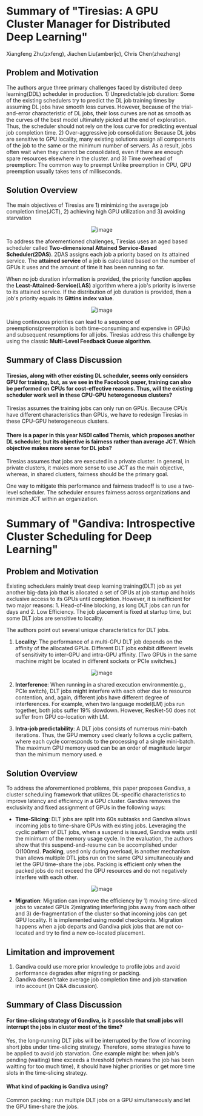 # Summary of "Tiresias: A GPU Cluster Manager for Distributed Deep Learning"
Xiangfeng Zhu(zxfeng), Jiachen Liu(amberljc), Chris Chen(zhezheng)

## Problem and Motivation

The authors argue three primary challenges faced by distributed deep learning(DDL) scheduler in production. 1) Unpredictable job duration: Some of the existing schedulers try to predict the DL job training times by assuming DL jobs have smooth loss curves. However, because of the trial-and-error characteristic of DL jobs, their loss curves are not as smooth as the curves of the best model ultimately picked at the end of exploration. Thus, the scheduler should not rely on the loss curve for predicting eventual job completion time. 2) Over-aggressive job consolidation: Because DL jobs are sensitive to GPU locality, many existing solutions assign all components of the job to the same or the minimum number of servers. As a result, jobs often wait when they cannot be consolidated, even if there are enough spare resources elsewhere in the cluster. and 3) Time overhead of preemption: The common way to preempt Unlike preemption in CPU, GPU preemption usually takes tens of milliseconds.

## Solution Overview

The main objectives of Tiresias are 1) minimizing the average job completion time(JCT), 2) achieving high GPU utilization and 3) avoiding starvation

<p align="center">
    <img src="http://xzhu27.me/eecs598_summaries/tiresias1.png" alt="image"/>
</p>

To address the aforementioned challenges, Tiresias uses an aged based scheduler called **Two-dimensional Attained Service-Based Scheduler(2DAS)**. 2DAS assigns each job a priority based on its attained service. The **attained service** of a job is calculated based on the number of GPUs it uses and the amount of time it has been running so far.

When no job duration information is provided, the priority function applies the **Least-Attained-Service(LAS)** algorithm where a job's priority is inverse to its attained service. If the distribution of job duration is provided, then a job's priority equals its **Gittins index value**.

<p align="center">
    <img src="http://xzhu27.me/eecs598_summaries/tiresias2.png" alt="image"/>
</p>

Using continuous priorities can lead to a sequence of preemptions(preemption is both time-consuming and expensive in GPUs) and subsequent resumptions for all jobs. Tiresias address this challenge by using the classic **Multi-Level Feedback Queue algorithm**.


## Summary of Class Discussion

#### Tiresias, along with other existing DL scheduler, seems only considers GPU for training, but, as we see in the Facebook paper, training can also be performed on CPUs for cost-effective reasons. Thus, will the existing scheduler work well in these CPU-GPU heterogeneous clusters?

Tiresias assumes the training jobs can only run on GPUs. Because CPUs have different characteristics than GPUs, we have to redesign Tiresias in these CPU-GPU heterogeneous clusters.



#### There is a paper in this year NSDI called Themis, which proposes another DL scheduler, but its objective is fairness rather than average JCT. Which objective makes more sense for DL jobs?

Tiresias assumes that jobs are executed in a private cluster. In general, in private clusters, it makes more sense to use JCT as the main objective, whereas, in shared clusters, fairness should be the primary goal.

One way to mitigate this performance and fairness tradeoff is to use a two-level scheduler. The scheduler ensures fairness across organizations and minimize JCT within an organization.

# Summary of "Gandiva: Introspective Cluster Scheduling for Deep Learning"

## Problem and Motivation

Existing schedulers mainly treat deep learning training(DLT) job as yet another big-data job that is allocated a set of GPUs at job startup and holds exclusive access to its GPUs until completion. However, it is inefficient for two major reasons: 1. Head-of-line blocking, as long DLT jobs can run for days and 2. Low Efficiency. The job placement is fixed at startup time, but some DLT jobs are sensitive to locality.

The authors point out several unique characteristics for DLT jobs.
1. **Locality**: The performance of a multi-GPU DLT job depends on the affinity of the allocated GPUs. Different DLT jobs exhibit different levels of sensitivity to inter-GPU and intra-GPU affinity. (Two GPUs in the same machine might be located in different sockets or PCIe switches.)

<p align="center">
    <img src="http://xzhu27.me/eecs598_summaries/gandiva1.png" alt="image"/>
</p>

2. **Interference**: When running in a shared execution environment(e.g., PCIe switch), DLT jobs might interfere with each other due to resource contention, and, again, different jobs have different degree of interferences. For example, when two language model(LM) jobs run together, both jobs suffer 19% slowdown. However, ResNet-50 does not suffer from GPU co-location with LM.

3. **Intra-job predictability**: A DLT jobs consists of numerous mini-batch iterations. Thus, the GPU memory used clearly follows a cyclic pattern, where each cycle corresponds to the processing of a single mini-batch. The maximum GPU memory used can be an order of magnitude larger than the minimum memory used. e


## Solution Overview

To address the aforementioned problems, this paper proposes Gandiva, a cluster scheduling framework that utilizes DL-specific characteristics to improve latency and efficiency in a GPU cluster. Gandiva removes the exclusivity and fixed assignment of GPUs in the following ways:

* **Time-Slicing**: DLT jobs are split into 60s subtasks and Gandiva allows incoming jobs to time-share GPUs with existing jobs. Leveraging the cyclic pattern of DLT jobs, when a suspend is issued, Gandiva waits until the minimum of the memory usage cycle. In the evaluation, the authors show that this suspend-and-resume can be accomplished under O(100ms). **Packing**, used only during overload, is another mechanism than allows multiple DTL jobs run on the same GPU simultaneously and let the GPU time-share the jobs. Packing is efficient only when the packed jobs do not exceed the GPU resources and do not negatively interfere with each other.  

<p align="center">
    <img src="http://xzhu27.me/eecs598_summaries/gandiva2.png" alt="image"/>
</p>

* **Migration**: Migration can improve the efficiency by 1) moving time-sliced jobs to vacated GPUs 2)migrating interfering jobs away from each other and 3) de-fragmentation of the cluster so that incoming jobs can get GPU locality. It is implemented using model checkpoints. Migration happens when a job departs and Gandiva pick jobs that are not co-located and try to find a new co-located placement.  


## Limitation and improvement
1. Gandiva could use more prior knowledge to profile jobs and avoid performance degrades after migrating or packing.
2. Gandiva doesn’t take average job completion time and job starvation into account (in Q&A discussion).

## Summary of Class Discussion

#### For time-slicing strategy of Gandiva, is it possible that small jobs will interrupt the jobs in cluster most of the time?

Yes, the long-running DLT jobs will be interrupted by the flow of incoming short jobs under time-slicing strategy. Therefore, some strategies have to be applied to avoid job starvation. One example might be:  when job's pending (waiting) time exceeds a threshold (which means the job has been waitting for too much time), it should have higher priorities or get more time slots in the time-slicing strategy.


#### What kind of packing is Gandiva using?

Common packing : run multiple DLT jobs on a GPU simultaneously and let the GPU time-share the jobs.

